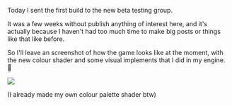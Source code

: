 Today I sent the first build to the new beta testing group.

It was a few weeks without publish anything of interest here, and it's actually because I haven't had too much time to make big posts or things like that like before.

So I'll leave an screenshot of how the game looks like at the moment, with the new colour shader and some visual implements that I did in my engine. :shrug:

<div class="image-container">

![](http://i.imgur.com/JiAchDo.png)

(I already made my own colour palette shader btw)

</div>
